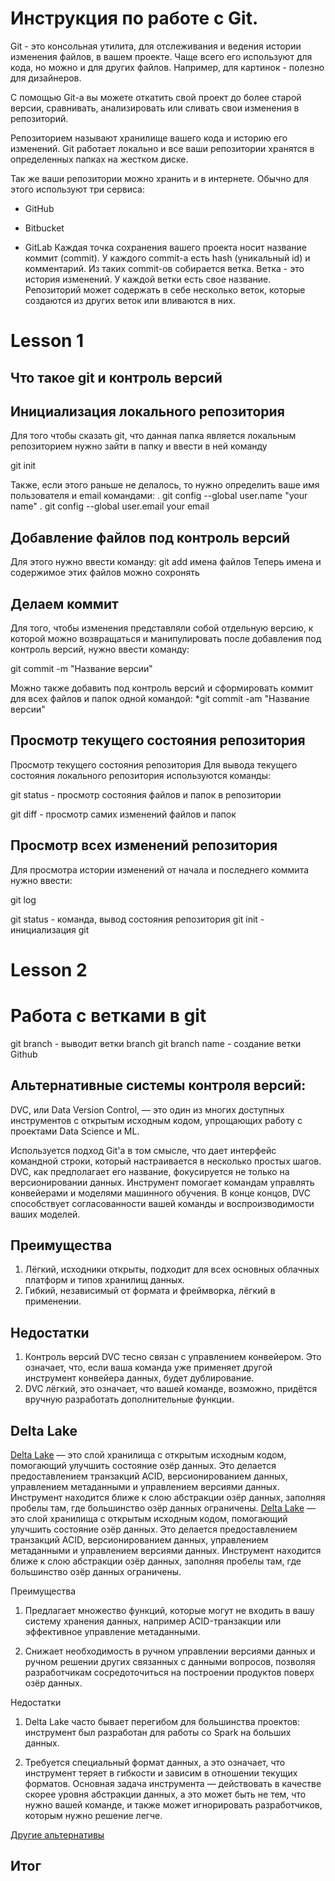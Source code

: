 # Инструкция по работе с Git.

Git - это консольная утилита, для отслеживания и ведения истории изменения файлов, в вашем проекте. Чаще всего его используют для кода, но можно и для других файлов. Например, для картинок - полезно для дизайнеров.

С помощью Git-a вы можете откатить свой проект до более старой версии, сравнивать, анализировать или сливать свои изменения в репозиторий.

Репозиторием называют хранилище вашего кода и историю его изменений. Git работает локально и все ваши репозитории хранятся в определенных папках на жестком диске.

Так же ваши репозитории можно хранить и в интернете. Обычно для этого используют три сервиса:

 * GitHub

 * Bitbucket

 * GitLab
 Каждая точка сохранения вашего проекта носит название коммит (commit). У каждого commit-a есть hash (уникальный id) и комментарий. Из таких commit-ов собирается ветка. Ветка - это история изменений. У каждой ветки есть свое название. Репозиторий может содержать в себе несколько веток, которые создаются из других веток или вливаются в них.

# Lesson 1

## Что такое git и контроль версий


## Инициализация локального репозитория
Для того чтобы сказать git, что данная папка является локальным репозиторием нужно зайти в папку и ввести в ней команду

git init

Также, если этого раньше не делалось, то нужно определить ваше имя пользователя и email командами: . git config --global user.name "your name" . git config --global user.email your email


## Добавление файлов под контроль версий
Для этого нужно ввести команду: git add имена файлов Теперь имена и содержимое этих файлов можно сохронять

## Делаем коммит
Для того, чтобы изменения представляли собой отдельную версию, к которой можно возвращаться и манипулировать после добавления под контроль версий, нужно ввести команду:

git commit -m "Название версии"

Можно также добавить под контроль версий и сформировать коммит для всех файлов и папок одной командой: *git commit -am "Название версии"

## Просмотр текущего состояния репозитория
Просмотр текущего состояния репозитория
Для вывода текущего состояния локального репозитория используются команды:

git status - просмотр состояния файлов и папок в репозитории

git diff - просмотр самих изменений файлов и папок

## Просмотр всех изменений репозитория
Для просмотра истории изменений от начала и последнего коммита нужно ввести:

git log

git status - команда, вывод состояния репозитория git init - инициализация git

# Lesson 2


# Работа с ветками в git

git branch - выводит ветки branch git branch name - создание ветки Github

## Альтернативные системы контроля версий:
DVC, или Data Version Control, — это один из многих доступных инструментов с открытым исходным кодом, упрощающих работу с проектами Data Science и ML.

Используется подход Git'а в том смысле, что дает интерфейс командной строки, который настраивается в несколько простых шагов. DVC, как предполагает его название, фокусируется не только на версионировании данных. Инструмент помогает командам управлять конвейерами и моделями машинного обучения. В конце концов, DVC способствует согласованности вашей команды и воспроизводимости ваших моделей.

## Преимущества

1. Лёгкий, исходники открыты, подходит для всех основных облачных платформ и типов хранилищ данных.
2. Гибкий, независимый от формата и фреймворка, лёгкий в применении.
 ## Недостатки

1. Контроль версий DVC тесно связан с управлением конвейером. Это означает, что, если ваша команда уже применяет другой инструмент конвейера данных, будет дублирование.
 2. DVC лёгкий, это означает, что вашей команде, возможно, придётся вручную разработать дополнительные функции.

## Delta Lake
[Delta Lake](https://delta.io/) — это слой хранилища с открытым исходным кодом, помогающий улучшить состояние озёр данных. Это делается предоставлением транзакций ACID, версионированием данных, управлением метаданными и управлением версиями данных. Инструмент находится ближе к слою абстракции озёр данных, заполняя пробелы там, где большинство озёр данных ограничены.
[Delta Lake](https://delta.io/) — это слой хранилища с открытым исходным кодом, помогающий улучшить состояние озёр данных. Это делается предоставлением транзакций ACID, версионированием данных, управлением метаданными и управлением версиями данных. Инструмент находится ближе к слою абстракции озёр данных, заполняя пробелы там, где большинство озёр данных ограничены.

Преимущества

1. Предлагает множество функций, которые могут не входить в вашу систему хранения данных, например ACID-транзакции или эффективное управление метаданными.

2. Снижает необходимость в ручном управлении версиями данных и ручном решении других связанных с данными вопросов, позволяя разработчикам сосредоточиться на построении продуктов поверх озёр данных.

Недостатки

1. Delta Lake часто бывает перегибом для большинства проектов: инструмент был разработан для работы со Spark на больших данных.

2. Требуется специальный формат данных, а это означает, что инструмент теряет в гибкости и зависим в отношении текущих форматов.
Основная задача инструмента — действовать в качестве скорее уровня абстракции данных, а это может быть не тем, что нужно вашей команде, и также может игнорировать разработчиков, которым нужно решение легче.

[Другие альтернативы](https://habr.com/ru/companies/skillfactory/articles/527510/) 

## Итог
